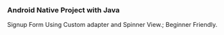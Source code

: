 ### Android Native Project with Java 
Signup Form Using Custom adapter and Spinner View.;
Beginner Friendly.
